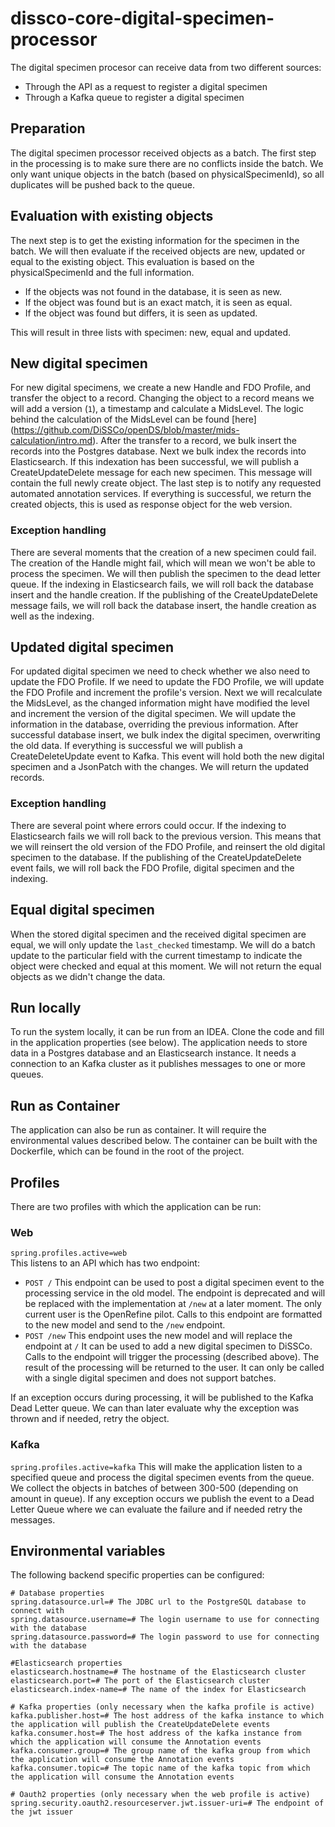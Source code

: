 # dissco-core-digital-specimen-processor
The digital specimen procesor can receive data from two different sources:
- Through the API as a request to register a digital specimen
- Through a Kafka queue to register a digital specimen

## Preparation
The digital specimen processor received objects as a batch. 
The first step in the processing is to make sure there are no conflicts inside the batch.
We only want unique objects in the batch (based on physicalSpecimenId), so all duplicates will be pushed back to the queue.

## Evaluation with existing objects
The next step is to get the existing information for the specimen in the batch.
We will then evaluate if the received objects are new, updated or equal to the existing object.
This evaluation is based on the physicalSpecimenId and the full information.
- If the objects was not found in the database, it is seen as new.
- If the object was found but is an exact match, it is seen as equal.
- If the object was found but differs, it is seen as updated.

This will result in three lists with specimen: new, equal and updated.

## New digital specimen
For new digital specimens, we create a new Handle and FDO Profile, and transfer the object to a record.
Changing the object to a record means we will add a version (`1`), a timestamp and calculate a MidsLevel.
The logic behind the calculation of the MidsLevel can be found [here] (https://github.com/DiSSCo/openDS/blob/master/mids-calculation/intro.md).
After the transfer to a record, we bulk insert the records into the Postgres database.
Next we bulk index the records into Elasticsearch.
If this indexation has been successful, we will publish a CreateUpdateDelete message for each new specimen.
This message will contain the full newly create object.
The last step is to notify any requested automated annotation services.
If everything is successful, we return the created objects, this is used as response object for the web version.
### Exception handling
There are several moments that the creation of a new specimen could fail.
The creation of the Handle might fail, which will mean we won't be able to process the specimen.
We will then publish the specimen to the dead letter queue.
If the indexing in Elasticsearch fails, we will roll back the database insert and the handle creation.
If the publishing of the CreateUpdateDelete message fails, we will roll back the database insert, the handle creation as well as the indexing.

## Updated digital specimen
For updated digital specimen we need to check whether we also need to update the FDO Profile.
If we need to update the FDO Profile, we will update the FDO Profile and increment the profile's version.
Next we will recalculate the MidsLevel, as the changed information might have modified the level and increment the version of the digital specimen.
We will update the information in the database, overriding the previous information.
After successful database insert, we bulk index the digital specimen, overwriting the old data.
If everything is successful we will publish a CreateDeleteUpdate event to Kafka.
This event will hold both the new digital specimen and a JsonPatch with the changes.
We will return the updated records.
### Exception handling
There are several point where errors could occur.
If the indexing to Elasticsearch fails we will roll back to the previous version.
This means that we will reinsert the old version of the FDO Profile, and reinsert the old digital specimen to the database.
If the publishing of the CreateUpdateDelete event fails, we will roll back the FDO Profile, digital specimen and the indexing.

## Equal digital specimen
When the stored digital specimen and the received digital specimen are equal, we will only update the `last_checked` timestamp.
We will do a batch update to the particular field with the current timestamp to indicate the object were checked and equal at this moment.
We will not return the equal objects as we didn't change the data.

## Run locally
To run the system locally, it can be run from an IDEA.
Clone the code and fill in the application properties (see below).
The application needs to store data in a Postgres database and an Elasticsearch instance.
It needs a connection to an Kafka cluster as it publishes messages to one or more queues.

## Run as Container
The application can also be run as container.
It will require the environmental values described below.
The container can be built with the Dockerfile, which can be found in the root of the project.

## Profiles
There are two profiles with which the application can be run:
### Web
`spring.profiles.active=web`  
This listens to an API which has two endpoint:
- `POST /`
  This endpoint can be used to post a digital specimen event to the processing service in the old model.
  The endpoint is deprecated and will be replaced with the implementation at `/new` at a later moment.
  The only current user is the OpenRefine pilot.
  Calls to this endpoint are formatted to the new model and send to the `/new` endpoint.
- `POST /new` 
  This endpoint uses the new model and will replace the endpoint at `/`
  It can be used to add a new digital specimen to DiSSCo.
  Calls to the endpoint will trigger the processing (described above).
  The result of the processing will be returned to the user.
  It can only be called with a single digital specimen and does not support batches.

If an exception occurs during processing, it will be published to the Kafka Dead Letter queue.
We can than later evaluate why the exception was thrown and if needed, retry the object.

### Kafka
`spring.profiles.active=kafka`
This will make the application listen to a specified queue and process the digital specimen events from the queue.
We collect the objects in batches of between 300-500 (depending on amount in queue).
If any exception occurs we publish the event to a Dead Letter Queue where we can evaluate the failure and if needed retry the messages.

## Environmental variables
The following backend specific properties can be configured:

```
# Database properties
spring.datasource.url=# The JDBC url to the PostgreSQL database to connect with
spring.datasource.username=# The login username to use for connecting with the database
spring.datasource.password=# The login password to use for connecting with the database

#Elasticsearch properties
elasticsearch.hostname=# The hostname of the Elasticsearch cluster
elasticsearch.port=# The port of the Elasticsearch cluster
elasticsearch.index-name=# The name of the index for Elasticsearch

# Kafka properties (only necessary when the kafka profile is active)
kafka.publisher.host=# The host address of the kafka instance to which the application will publish the CreateUpdateDelete events 
kafka.consumer.host=# The host address of the kafka instance from which the application will consume the Annotation events
kafka.consumer.group=# The group name of the kafka group from which the application will consume the Annotation events
kafka.consumer.topic=# The topic name of the kafka topic from which the application will consume the Annotation events

# Oauth2 properties (only necessary when the web profile is active)
spring.security.oauth2.resourceserver.jwt.issuer-uri=# The endpoint of the jwt issuer
